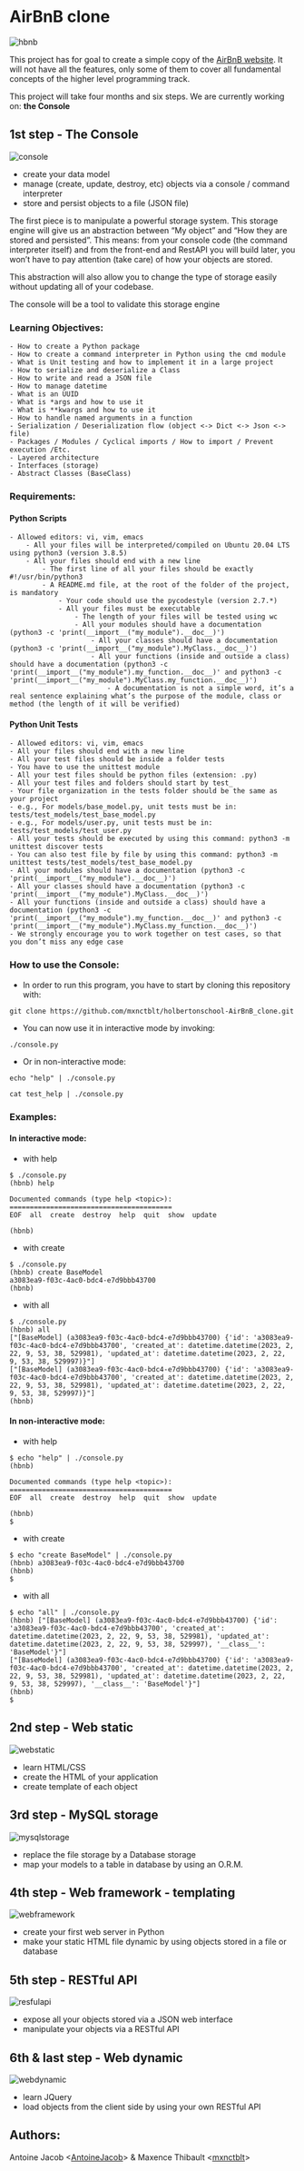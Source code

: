 # AirBnB clone

![hbnb](images/hbnb.png)

This project has for goal to create a simple copy of the [AirBnB website](https://www.airbnb.com/).
It will not have all the features, only some of them to cover all fundamental concepts of the higher level programming track.

This project will take four months and six steps. We are currently working on: __the Console__


## 1st step - The Console

![console](images/console.png)

- create your data model
- manage (create, update, destroy, etc) objects via a console / command interpreter
- store and persist objects to a file (JSON file)

The first piece is to manipulate a powerful storage system. This storage engine will give us an abstraction between “My object” and “How they are stored and persisted”. This means: from your console code (the command interpreter itself) and from the front-end and RestAPI you will build later, you won’t have to pay attention (take care) of how your objects are stored.

This abstraction will also allow you to change the type of storage easily without updating all of your codebase.

The console will be a tool to validate this storage engine

### Learning Objectives:
    - How to create a Python package
    - How to create a command interpreter in Python using the cmd module
    - What is Unit testing and how to implement it in a large project
    - How to serialize and deserialize a Class
    - How to write and read a JSON file
    - How to manage datetime
    - What is an UUID
    - What is *args and how to use it
    - What is **kwargs and how to use it
    - How to handle named arguments in a function
    - Serialization / Deserialization flow (object <-> Dict <-> Json <-> file)
    - Packages / Modules / Cyclical imports / How to import / Prevent execution /Etc.
    - Layered architecture
    - Interfaces (storage)
    - Abstract Classes (BaseClass)

### Requirements:

#### Python Scripts
    - Allowed editors: vi, vim, emacs
        - All your files will be interpreted/compiled on Ubuntu 20.04 LTS using python3 (version 3.8.5)
	    - All your files should end with a new line
	        - The first line of all your files should be exactly #!/usr/bin/python3
		    - A README.md file, at the root of the folder of the project, is mandatory
		        - Your code should use the pycodestyle (version 2.7.*)
			    - All your files must be executable
			        - The length of your files will be tested using wc
				    - All your modules should have a documentation (python3 -c 'print(__import__("my_module").__doc__)')
				        - All your classes should have a documentation (python3 -c 'print(__import__("my_module").MyClass.__doc__)')
					    - All your functions (inside and outside a class) should have a documentation (python3 -c 'print(__import__("my_module").my_function.__doc__)' and python3 -c 'print(__import__("my_module").MyClass.my_function.__doc__)')
					        - A documentation is not a simple word, it’s a real sentence explaining what’s the purpose of the module, class or method (the length of it will be verified)

#### Python Unit Tests
    - Allowed editors: vi, vim, emacs
    - All your files should end with a new line
    - All your test files should be inside a folder tests
    - You have to use the unittest module
    - All your test files should be python files (extension: .py)
    - All your test files and folders should start by test_
    - Your file organization in the tests folder should be the same as your project
    - e.g., For models/base_model.py, unit tests must be in: tests/test_models/test_base_model.py
    - e.g., For models/user.py, unit tests must be in: tests/test_models/test_user.py
    - All your tests should be executed by using this command: python3 -m unittest discover tests
    - You can also test file by file by using this command: python3 -m unittest tests/test_models/test_base_model.py
    - All your modules should have a documentation (python3 -c 'print(__import__("my_module").__doc__)')
    - All your classes should have a documentation (python3 -c 'print(__import__("my_module").MyClass.__doc__)')
    - All your functions (inside and outside a class) should have a documentation (python3 -c 'print(__import__("my_module").my_function.__doc__)' and python3 -c 'print(__import__("my_module").MyClass.my_function.__doc__)')
    - We strongly encourage you to work together on test cases, so that you don’t miss any edge case

### How to use the Console:
- In order to run this program, you have to start by cloning this repository with:

```
git clone https://github.com/mxnctblt/holbertonschool-AirBnB_clone.git
```

- You can now use it in interactive mode by invoking:

```
./console.py
```

- Or in non-interactive mode:

```
echo "help" | ./console.py
```
```
cat test_help | ./console.py
```

### Examples:

#### In interactive mode:

- with help

```
$ ./console.py
(hbnb) help

Documented commands (type help <topic>):
========================================
EOF  all  create  destroy  help  quit  show  update

(hbnb)

```

- with create

```
$ ./console.py
(hbnb) create BaseModel
a3083ea9-f03c-4ac0-bdc4-e7d9bbb43700
(hbnb)
```

- with all

```
$ ./console.py
(hbnb) all
["[BaseModel] (a3083ea9-f03c-4ac0-bdc4-e7d9bbb43700) {'id': 'a3083ea9-f03c-4ac0-bdc4-e7d9bbb43700', 'created_at': datetime.datetime(2023, 2, 22, 9, 53, 38, 529981), 'updated_at': datetime.datetime(2023, 2, 22, 9, 53, 38, 529997)}"]
["[BaseModel] (a3083ea9-f03c-4ac0-bdc4-e7d9bbb43700) {'id': 'a3083ea9-f03c-4ac0-bdc4-e7d9bbb43700', 'created_at': datetime.datetime(2023, 2, 22, 9, 53, 38, 529981), 'updated_at': datetime.datetime(2023, 2, 22, 9, 53, 38, 529997)}"]
(hbnb)
```

#### In non-interactive mode:

- with help

```
$ echo "help" | ./console.py
(hbnb)

Documented commands (type help <topic>):
========================================
EOF  all  create  destroy  help  quit  show  update

(hbnb)
$
```

- with create

```
$ echo "create BaseModel" | ./console.py
(hbnb) a3083ea9-f03c-4ac0-bdc4-e7d9bbb43700
(hbnb)
$
```

- with all

```
$ echo "all" | ./console.py
(hbnb) ["[BaseModel] (a3083ea9-f03c-4ac0-bdc4-e7d9bbb43700) {'id': 'a3083ea9-f03c-4ac0-bdc4-e7d9bbb43700', 'created_at': datetime.datetime(2023, 2, 22, 9, 53, 38, 529981), 'updated_at': datetime.datetime(2023, 2, 22, 9, 53, 38, 529997), '__class__': 'BaseModel'}"]
["[BaseModel] (a3083ea9-f03c-4ac0-bdc4-e7d9bbb43700) {'id': 'a3083ea9-f03c-4ac0-bdc4-e7d9bbb43700', 'created_at': datetime.datetime(2023, 2, 22, 9, 53, 38, 529981), 'updated_at': datetime.datetime(2023, 2, 22, 9, 53, 38, 529997), '__class__': 'BaseModel'}"]
(hbnb)
$
```

## 2nd step - Web static

![webstatic](images/webstatic.png)
- learn HTML/CSS
- create the HTML of your application
- create template of each object

## 3rd step - MySQL storage

![mysqlstorage](images/mysql.png)

- replace the file storage by a Database storage
- map your models to a table in database by using an O.R.M.

## 4th step - Web framework - templating

![webframework](images/webframework.png)

- create your first web server in Python
- make your static HTML file dynamic by using objects stored in a file or database

## 5th step - RESTful API

![resfulapi](images/restfulapi.png)

- expose all your objects stored via a JSON web interface
- manipulate your objects via a RESTful API

## 6th & last step - Web dynamic

![webdynamic](images/webdynamic.png)

- learn JQuery
- load objects from the client side by using your own RESTful API

## Authors:
Antoine Jacob <[AntoineJacob](https://github.com/AntoineJacob)>
& Maxence Thibault <[mxnctblt](https://github.com/mxnctblt)>